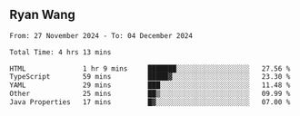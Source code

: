 ## Ryan Wang

<!--START_SECTION:waka-->

```txt
From: 27 November 2024 - To: 04 December 2024

Total Time: 4 hrs 13 mins

HTML              1 hr 9 mins     ███████░░░░░░░░░░░░░░░░░░   27.56 %
TypeScript        59 mins         █████▓░░░░░░░░░░░░░░░░░░░   23.30 %
YAML              29 mins         ███░░░░░░░░░░░░░░░░░░░░░░   11.48 %
Other             25 mins         ██▒░░░░░░░░░░░░░░░░░░░░░░   09.99 %
Java Properties   17 mins         █▓░░░░░░░░░░░░░░░░░░░░░░░   07.00 %
```

<!--END_SECTION:waka-->
